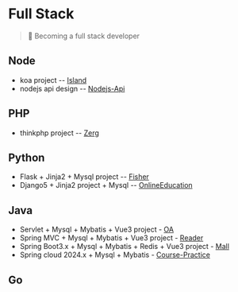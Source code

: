 # Full Stack
> 🚀 Becoming a full stack developer

## Node
- koa project -- [Island](./island/README.md)
- nodejs api design -- [Nodejs-Api](./nodejs-course/README.md)

## PHP
- thinkphp project -- [Zerg](./zerg/README.md)

## Python
- Flask + Jinja2 + Mysql project -- [Fisher](./fisher/README.md)
- Django5 + Jinja2 project + Mysql -- [OnlineEducation](./OnlineEducation/README.md)

## Java
- Servlet + Mysql + Mybatis + Vue3 project - [OA](./oa/README.md)
- Spring MVC + Mysql + Mybatis + Vue3 project - [Reader](./reader/README.md)
- Spring Boot3.x + Mysql + Mybatis + Redis + Vue3 project - [Mall](./mall/README.md)
- Spring cloud 2024.x + Mysql + Mybatis - [Course-Practice](./spring-cloud-course-practice/README.md)

## Go
